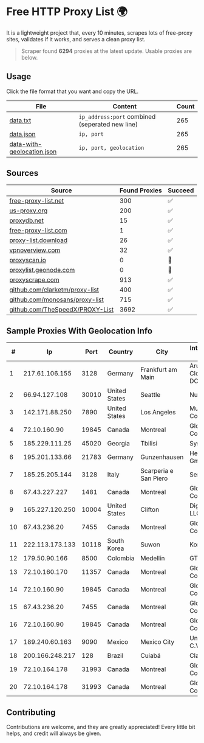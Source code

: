 
# Free HTTP Proxy List 🌍

It is a lightweight project that, every 10 minutes, scrapes lots of free-proxy sites, validates if it works, and serves a clean proxy list.


> Scraper found **6294** proxies at the latest update. Usable proxies are below.

## Usage

Click the file format that you want and copy the URL.


|File|Content|Count|
|----|-------|-----|
|[data.txt](https://raw.githubusercontent.com/themiralay/Proxy-List-World/master/data.txt)|`ip_address:port` combined (seperated new line)|265|
|[data.json](https://raw.githubusercontent.com/themiralay/Proxy-List-World/master/data.json)|`ip, port`|265|
|[data-with-geolocation.json](https://raw.githubusercontent.com/themiralay/Proxy-List-World/master/data-with-geolocation.json)|`ip, port, geolocation`|265|

## Sources

|Source|Found Proxies|Succeed|
|------|-------------|-------|
|[free-proxy-list.net](https://free-proxy-list.net)|300|✅|
|[us-proxy.org](https://www.us-proxy.org)|200|✅|
|[proxydb.net](http://proxydb.net)|15|✅|
|[free-proxy-list.com](https://free-proxy-list.com/?page=&port=&type%5B%5D=http&type%5B%5D=https&up_time=0&search=Search)|1|✅|
|[proxy-list.download](https://www.proxy-list.download/HTTP)|26|✅|
|[vpnoverview.com](https://vpnoverview.com/privacy/anonymous-browsing/free-proxy-servers)|32|✅|
|[proxyscan.io](https://www.proxyscan.io)|0|🚫|
|[proxylist.geonode.com](https://proxylist.geonode.com/api/proxy-list?limit=300&page=1&sort_by=lastChecked&sort_type=desc&protocols=http,https)|0|🚫|
|[proxyscrape.com](https://api.proxyscrape.com/v2/?request=displayproxies&protocol=http&timeout=10000&country=all&ssl=all&anonymity=all)|913|✅|
|[github.com/clarketm/proxy-list](https://raw.githubusercontent.com/clarketm/proxy-list/master/proxy-list-raw.txt)|400|✅|
|[github.com/monosans/proxy-list](https://raw.githubusercontent.com/monosans/proxy-list/main/proxies/http.txt)|715|✅|
|[github.com/TheSpeedX/PROXY-List](https://raw.githubusercontent.com/TheSpeedX/PROXY-List/master/http.txt)|3692|✅|


## Sample Proxies With Geolocation Info

|#|Ip|Port|Country|City|Internet Service Provider|
|-|--|----|-------|----|-------------------------|
|1|217.61.106.155|3128|Germany|Frankfurt am Main|Aruba GmbH Cloud Network DC05|
|2|66.94.127.108|30010|United States|Seattle|Nubes, LLC|
|3|142.171.88.250|7890|United States|Los Angeles|Multacom Corporation|
|4|72.10.160.90|19845|Canada|Montreal|GloboTech Communications|
|5|185.229.111.25|45020|Georgia|Tbilisi|Sysnet LLC|
|6|195.201.133.66|21783|Germany|Gunzenhausen|Hetzner Online GmbH|
|7|185.25.205.144|3128|Italy|Scarperia e San Piero|Servereasy Italy|
|8|67.43.227.227|1481|Canada|Montreal|GloboTech Communications|
|9|165.227.120.250|10004|United States|Clifton|DigitalOcean, LLC|
|10|67.43.236.20|7455|Canada|Montreal|GloboTech Communications|
|11|222.113.173.133|10118|South Korea|Suwon|Korea Telecom|
|12|179.50.90.166|8500|Colombia|Medellín|GTD COLOMBIA|
|13|72.10.160.170|11357|Canada|Montreal|GloboTech Communications|
|14|72.10.160.90|19845|Canada|Montreal|GloboTech Communications|
|15|67.43.236.20|7455|Canada|Montreal|GloboTech Communications|
|16|72.10.160.90|19845|Canada|Montreal|GloboTech Communications|
|17|189.240.60.163|9090|Mexico|Mexico City|Uninet S.A. de C.V.|
|18|200.166.248.217|128|Brazil|Cuiabá|Claro S.A|
|19|72.10.164.178|31993|Canada|Montreal|GloboTech Communications|
|20|72.10.164.178|31993|Canada|Montreal|GloboTech Communications|



## Contributing

Contributions are welcome, and they are greatly appreciated! Every
little bit helps, and credit will always be given.

